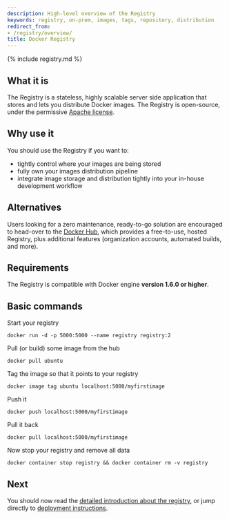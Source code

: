```yaml
---
description: High-level overview of the Registry
keywords: registry, on-prem, images, tags, repository, distribution
redirect_from:
- /registry/overview/
title: Docker Registry
---
```


{% include registry.md %}

## What it is

The Registry is a stateless, highly scalable server side application that stores
and lets you distribute Docker images. The Registry is open-source, under the
permissive [Apache license](https://en.wikipedia.org/wiki/Apache_License).

## Why use it

You should use the Registry if you want to:

 * tightly control where your images are being stored
 * fully own your images distribution pipeline
 * integrate image storage and distribution tightly into your in-house development workflow

## Alternatives

Users looking for a zero maintenance, ready-to-go solution are encouraged to
head-over to the [Docker Hub](https://hub.docker.com), which provides a
free-to-use, hosted Registry, plus additional features (organization accounts,
automated builds, and more).

## Requirements

The Registry is compatible with Docker engine **version 1.6.0 or higher**.

## Basic commands

Start your registry

    docker run -d -p 5000:5000 --name registry registry:2

Pull (or build) some image from the hub

    docker pull ubuntu

Tag the image so that it points to your registry

    docker image tag ubuntu localhost:5000/myfirstimage

Push it

    docker push localhost:5000/myfirstimage

Pull it back

    docker pull localhost:5000/myfirstimage

Now stop your registry and remove all data

    docker container stop registry && docker container rm -v registry

## Next

You should now read the [detailed introduction about the registry](introduction.md),
or jump directly to [deployment instructions](deploying.md).
